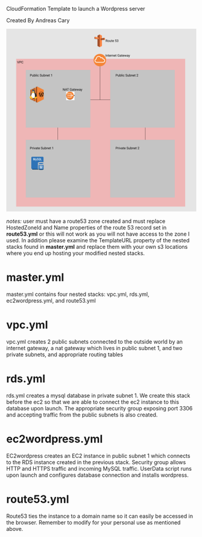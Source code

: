 
CloudFormation Template to launch a Wordpress server

Created By Andreas Cary

![wireframe of resources created](/wireframe.png "wireframe of resources created")

*notes:* user must have a route53 zone created and must replace HostedZoneId and Name properties of the route 53 record set in __route53.yml__ or this will not work as you will not have access to the zone I used. In addition please examine the TemplateURL property of the nested stacks found in __master.yml__ and replace them with your own s3 locations where you end up hosting your modified nested stacks. 


# master.yml
master.yml contains four nested stacks: vpc.yml, rds.yml, ec2wordpress.yml, and route53.yml

# vpc.yml
vpc.yml creates 2 public subnets connected to the outside world by an internet gateway, a nat gateway which lives in public subnet 1, and two private subnets, and appropriate routing tables

# rds.yml
rds.yml creates a mysql database in private subnet 1. We create this stack before the ec2 so that we are able to connect the ec2 instance to this database upon launch. The appropriate security group exposing port 3306 and accepting traffic from the public subnets is also created.

# ec2wordpress.yml
EC2wordpress creates an EC2 instance in public subnet 1 which connects to the RDS instance created in the previous stack. Security group allows HTTP and HTTPS traffic and incoming MySQL traffic. UserData script runs upon launch and configures database connection and installs wordpress.

# route53.yml
Route53 ties the instance to a domain name so it can easily be accessed in the browser. Remember to modify for your personal use as mentioned above.
